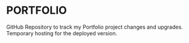 # PORTFOLIO
GitHub Repository to track my Portfolio project changes and upgrades. Temporary hosting for the deployed version.
